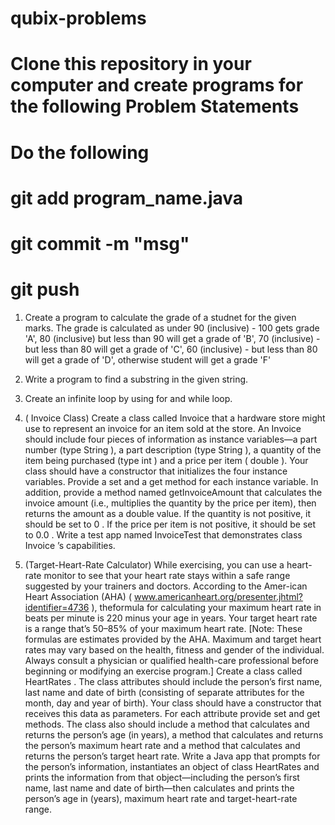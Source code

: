 # qubix-problems

# Clone this repository in your computer and create programs for the following Problem Statements 
# Do the following
# git add program_name.java
# git commit -m "msg"
# git push

1. Create a program to calculate the grade of a studnet for the given marks. The grade is calculated as under 90 (inclusive) - 100 gets grade 'A', 80 (inclusive) but less than 90 will get a grade of 'B', 70 (inclusive) - but less than 80 will get a grade of 'C', 60 (inclusive) - but less than 80 will get a grade of 'D', otherwise student will get a grade 'F' 

2. Write a program to find a substring in the given string.

3. Create an infinite loop by using for and while loop.

4. ( Invoice Class) Create a class called Invoice that a hardware store might use to represent
an invoice for an item sold at the store. An Invoice should include four pieces of information as instance variables—a part number (type String ), a part description (type String ), a quantity of the item being purchased (type int ) and a price per item ( double ). Your class should have a constructor that initializes the four instance variables. Provide a set and a get method for each instance variable. In addition, provide a method named getInvoiceAmount that calculates the invoice amount (i.e., multiplies the quantity by the price per item), then returns the amount as a double value. If the quantity is not positive, it should be set to 0 . If the price per item is not positive, it should be set to 0.0 . Write a test app named InvoiceTest that demonstrates class Invoice ’s capabilities.

5. (Target-Heart-Rate Calculator) While exercising, you can use a heart-rate monitor to see that
your heart rate stays within a safe range suggested by your trainers and doctors. According to the Amer-ican Heart Association (AHA) ( www.americanheart.org/presenter.jhtml?identifier=4736 ), theformula for calculating your maximum heart rate in beats per minute is 220 minus your age in years. Your target heart rate is a range that’s 50–85% of your maximum heart rate. [Note: These formulas are estimates provided by the AHA. Maximum and target heart rates may vary based on the health, fitness and gender of the individual. Always consult a physician or qualified health-care professional before beginning or modifying an exercise program.] Create a class called HeartRates . The class attributes should include the person’s first name, last name and date of birth (consisting of separate attributes for the month, day and year of birth). Your class should have a constructor that receives this data as parameters. For each attribute provide set and get methods. The class also should include a method that calculates and returns the person’s age (in years), a method that calculates and returns the person’s maximum heart rate and a method that calculates and returns the person’s target heart rate. Write a Java app that prompts for the person’s information, instantiates an object of class HeartRates and prints the information from that object—including the person’s first name, last name and date of birth—then calculates and prints the person’s age in (years), maximum heart rate and target-heart-rate range.

